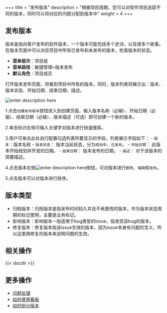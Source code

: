 ﻿+++
title = "发布版本"
description = "根据项目周期，您可以对软件项目追踪不同的版本，同时可以将对应的问题分配到版本中"
weight = 4
+++

## 发布版本

版本是指向客户发布的软件版本，一个版本可能包括多个史诗，以及很多个故事。在版本页面中可以浏览项目中所有已发布和未发布的版本，检查版本的状态。

- **菜单层次**：项目层
- **菜单路径**：敏捷管理>版本发布
- **默认角色**：项目成员


打开版本发布页面，将看到项目中所有的版本，同时，版本列表将展示出：版本、版本状态、开始日期、结束日期、描述。

![enter description here](/docs/user-guide/agile/imge/image53.png)

1.点击`创建发布版本`按钮进入到创建页面，输入版本名称（必输）、开始日期（必输）、结束日期（必输）、版本描述（可选）即可创建一个新的版本。

2.单击标识右侧可输入关键字对版本进行快速搜索。

3.用户可单击此处自行配置勾选列表所要显示的字段，列表展示字段如下：
    - `版本`：版本名称
    - `版本状态`： 版本当前状态，分为`规划中`、`已发布`。
    - `开始日期`： 此版本开始规划并开发的日期。
    - `结束日期`： 版本发布的日期。
    - `描述`： 对于该版本的简要描述。

4.点击版本右侧![enter description here](/docs/user-guide/agile/imge/image1.png "image1")按钮，可对版本进行`删除`、`编辑`和`发布`。

5.点击版本可以对版本进行排序。

## 版本类型

- 归档版本：归档版本是指发布时间较久并且不再更改的版本，作为版本状态周期的标记使用，主要是业务标记。
- 影响版本：影响版本一般适用于bug类型的issue，指发现该bug的版本。
- 修复版本：修复版本指该issue生效的版本，因为issue本身有问题的含义，所以这里用修复的版本来说明问题的生效。

## 相关操作

{{< docdir >}}


## 更多操作

- [问题处理](../issue/manage-issue)
- [如何使用看板](../sprint/use-kanban)
- [如何划分版本](../backlog/version)
